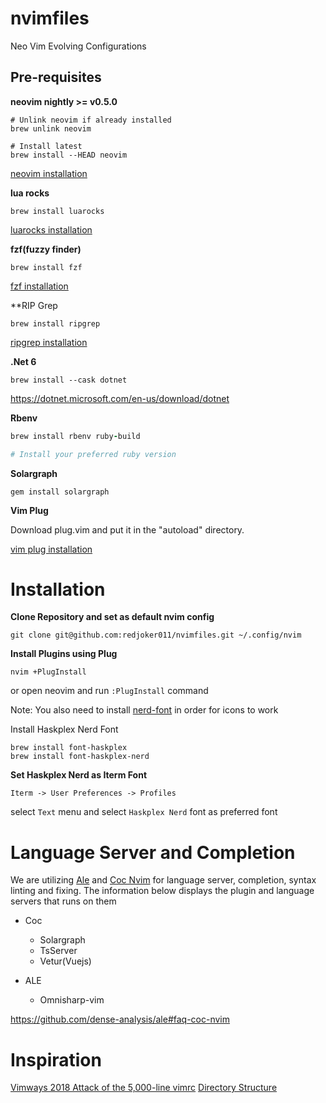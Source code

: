 # nvimfiles
Neo Vim Evolving Configurations

## Pre-requisites

**neovim nightly >= v0.5.0**

```
# Unlink neovim if already installed
brew unlink neovim

# Install latest
brew install --HEAD neovim
```
[neovim installation](https://github.com/neovim/neovim/wiki/Installing-Neovim)

**lua rocks**

```
brew install luarocks
```

[luarocks installation](https://github.com/luarocks/luarocks#installing)

**fzf(fuzzy finder)**

```
brew install fzf
```

[fzf installation](https://github.com/junegunn/fzf#installation)

**RIP Grep

```
brew install ripgrep
```

[ripgrep installation](https://github.com/BurntSushi/ripgrep#installation)

**.Net 6**

```
brew install --cask dotnet
```

https://dotnet.microsoft.com/en-us/download/dotnet

**Rbenv**

```ruby
brew install rbenv ruby-build

# Install your preferred ruby version
```

**Solargraph**

```
gem install solargraph
```

**Vim Plug**

Download plug.vim and put it in the "autoload" directory.

[vim plug installation](https://github.com/junegunn/vim-plug#installation)

# Installation

**Clone Repository and set as default nvim config**

`git clone git@github.com:redjoker011/nvimfiles.git ~/.config/nvim`

**Install Plugins using Plug**

`nvim +PlugInstall`

or open neovim and run `:PlugInstall` command

Note: You also need to install [nerd-font](https://github.com/ryanoasis/nerd-fonts) in order for icons to work

Install Haskplex Nerd Font

```
brew install font-haskplex
brew install font-haskplex-nerd
```

**Set Haskplex Nerd as Iterm Font**

`Iterm -> User Preferences -> Profiles`

select `Text` menu and select `Haskplex Nerd` font as preferred font

# Language Server and Completion

We are utilizing [Ale](https://github.com/dense-analysis/ale) and [Coc Nvim](https://github.com/neoclide/coc.nvim) for language server, completion, syntax
linting and fixing. The information below displays the plugin and language
servers that runs on them

- Coc
  - Solargraph
  - TsServer
  - Vetur(Vuejs)

- ALE
  - Omnisharp-vim

https://github.com/dense-analysis/ale#faq-coc-nvim

# Inspiration
[Vimways 2018 Attack of the 5,000-line vimrc](https://vimways.org/2018/from-vimrc-to-vim)
[Directory Structure](https://gist.github.com/nelstrom/1056049/784e252c3de653e204e9e128653010e19fbd493f)
